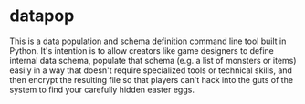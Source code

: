 # datapop
This is a data population and schema definition command line tool built in Python. It's intention is to allow creators like game designers to define internal data schema, populate that schema (e.g. a list of monsters or items) easily in a way that doesn't require specialized tools or technical skills, and then encrypt the resulting file so that players can't hack into the guts of the system to find your carefully hidden easter eggs.
